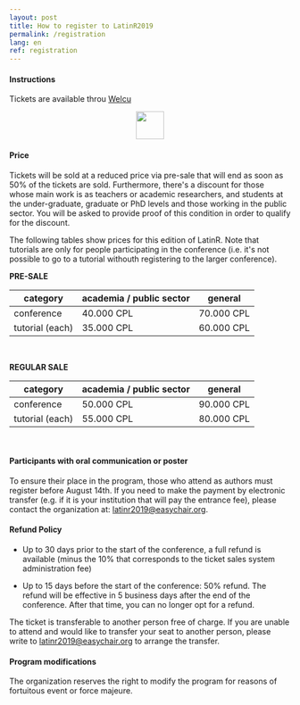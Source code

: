 ```yaml
---
layout: post
title: How to register to LatinR2019
permalink: /registration
lang: en
ref: registration
---
```


#### Instructions

Tickets are available throu [Welcu](https://welcu.com/latinr/latinr2019)

<div id="welcu_embed_sale_3278033010" class="welcu_embed">
<center><img src="https://assets.welcu.com/images/loading.gif" width="50" height="50"></center>
</div>
<script type="text/javascript" charset="utf-8">
(function() {
  var embed = document.createElement('script'); embed.type = 'text/javascript'; embed.async = true;
  embed.src = "https://welcu.com/latinr/latinr2019/sales/a7cfca09.embed?currency_id=clp&locale=es";
  var s = document.getElementsByTagName('script')[0]; s.parentNode.insertBefore(embed, s);
  })();
  </script>

#### Price

Tickets will be sold at a reduced price via pre-sale that will end as soon as 50% of the tickets are sold. Furthermore, there's a discount for those whose main work is as teachers or academic researchers, and students at the under-graduate, graduate or PhD levels and those working in the public sector. You will be asked to provide proof of this condition in order to qualify for the discount.

The following tables show prices for this edition of LatinR. Note that tutorials are only for people participating in the conference (i.e. it's not possible to go to a tutorial withouth registering to the larger conference).

**PRE-SALE**

<table class="table-price">
<thead><tr class="tableizer-firstrow"><th> category </th><th> academia / public sector </th><th> general </th></tr></thead><tbody>
 <tr><td>conference </td><td> 40.000 CPL </td><td> 70.000 CPL </td></tr>
 <tr><td> tutorial (each)  </td><td> 35.000 CPL </td><td>60.000 CPL </td></tr>
</tbody></table>
<br>



**REGULAR SALE**

<table class="table-price">
<thead><tr class="tableizer-firstrow"><th> category </th><th> academia / public sector </th><th> general </th></tr></thead><tbody>
 <tr><td>conference </td><td> 50.000 CPL </td><td> 90.000 CPL </td></tr>
 <tr><td> tutorial (each)  </td><td> 55.000 CPL </td><td> 80.000 CPL</td></tr>
</tbody></table>
<br>

#### Participants with oral communication or poster

To ensure their place in the program, those who attend as authors must register before August 14th. If you need to make the payment by electronic transfer (e.g. if it is your institution that will pay the entrance fee), please contact the organization at: latinr2019@easychair.org.


#### Refund Policy

- Up to 30 days prior to the start of the conference, a full refund is available (minus the 10% that corresponds to the ticket sales system administration fee)

- Up to 15 days before the start of the conference: 50% refund. The refund will be effective in 5 business days after the end of the conference. After that time, you can no longer opt for a refund.

The ticket is transferable to another person free of charge. If you are unable to attend and would like to transfer your seat to another person, please write to latinr2019@easychair.org to arrange the transfer.


#### Program modifications

The organization reserves the right to modify the program for reasons of fortuitous event or force majeure.
